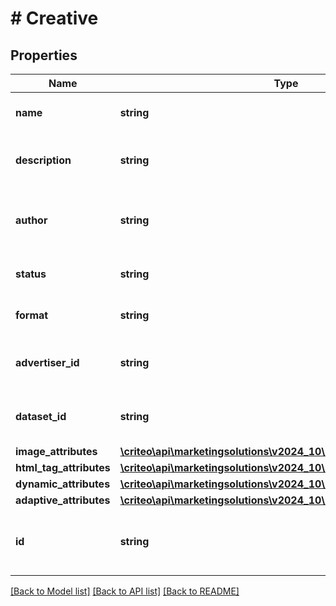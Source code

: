 # # Creative

## Properties

Name | Type | Description | Notes
------------ | ------------- | ------------- | -------------
**name** | **string** | The name of the creative |
**description** | **string** | The description of the creative | [optional]
**author** | **string** | The login of the person who created this creative ( |
**status** | **string** | The status of the creative |
**format** | **string** | The format of the creative | [optional]
**advertiser_id** | **string** | Advertiser linked to the Creative |
**dataset_id** | **string** | Data set id linked to the Creative | [optional]
**image_attributes** | [**\criteo\api\marketingsolutions\v2024_10\Model\ImageAttributes**](ImageAttributes.md) |  | [optional]
**html_tag_attributes** | [**\criteo\api\marketingsolutions\v2024_10\Model\HtmlTagAttributes**](HtmlTagAttributes.md) |  | [optional]
**dynamic_attributes** | [**\criteo\api\marketingsolutions\v2024_10\Model\DynamicAttributes**](DynamicAttributes.md) |  | [optional]
**adaptive_attributes** | [**\criteo\api\marketingsolutions\v2024_10\Model\AdaptiveAttributes**](AdaptiveAttributes.md) |  | [optional]
**id** | **string** | Unique identifier (duplicate of the parent id). | [optional]

[[Back to Model list]](../../README.md#models) [[Back to API list]](../../README.md#endpoints) [[Back to README]](../../README.md)
